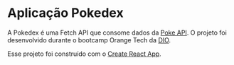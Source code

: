 # Aplicação Pokedex

A Pokedex é uma Fetch API que consome dados da [Poke API](https://pokeapi.co/docs/v2). 
O projeto foi desenvolvido durante o bootcamp Orange Tech da [DIO](https://www.dio.me/).

Esse projeto foi construído com o [Create React App]().
